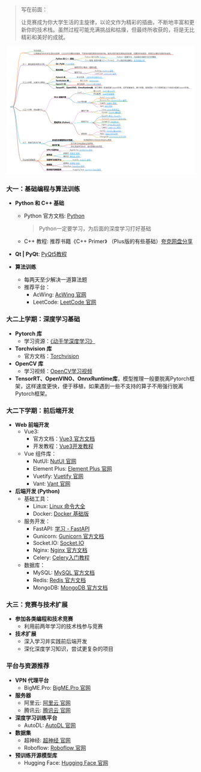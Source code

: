 >   写在前面：
>
>   让竞赛成为你大学生活的主旋律，以论文作为精彩的插曲，不断地丰富和更新你的技术栈。虽然过程可能充满挑战和枯燥，但最终所收获的，将是无比精彩和美好的成就。

![思维导图](思维导图.png)

### 大一：基础编程与算法训练

- **Python 和 C++ 基础**

    - Python 官方文档: [Python](https://docs.python.org/3/) 

        >   Python一定要学习，为后面的深度学习打好基础

    - C++ 教程: 推荐书籍《C++ Primer》 （Plus版的有些基础）[夸克网盘分享](https://pan.quark.cn/s/1a9050349a64#/list/share)

- **Qt | PyQt**: [PyQt5教程](https://blog.csdn.net/m0_57021623/article/details/123459038)

- **算法训练**

    - 每两天至少解决一道算法题
    - 推荐平台：
        - AcWing: [AcWing 官网](https://www.acwing.com/)
        - LeetCode: [LeetCode 官网](https://leetcode.cn/)

### 大二上学期：深度学习基础

- **Pytorch 库**
    - 学习资源：[《动手学深度学习》](https://zh-v2.d2l.ai/)
- **Torchvision 库**
    - 官方文档：[Torchvision](https://pytorch.org/vision/stable/index.html)
- **OpenCV 库**
    - 学习视频：[OpenCV学习视频](https://www.bilibili.com/video/BV1i54y1m7tw/)
- **TensorRT、OpenVINO、OnnxRuntime库**，模型推理一般要脱离Pytorch框架，这样速度更快，便于移植，如果遇到一些不支持的算子不用强行脱离Pytorch框架。

### 大二下学期：前后端开发

- **Web 前端开发**
    - Vue3:
        - 官方文档：[Vue3 官方文档](https://cn.vuejs.org/examples)
        - 开发教程：[Vue3开发教程](https://blog.csdn.net/weixin_39873136/article/details/123418796)
    - Vue 组件库：
        - NutUI: [NutUI 官网](https://nutui.jd.com/#/)
        - Element Plus: [Element Plus 官网](https://element-plus.org/#/zh-CN)
        - Vuetify: [Vuetify 官网](https://vuetifyjs.com/en/)
        - Vant: [Vant 官网](https://youzan.github.io/vant/#/zh-CN)
- **后端开发 (Python)**
    - 基础工具：
        - Linux: [Linux 命令大全](https://www.linuxcool.com/)
        - Docker: [Docker 基础版](https://zhuanlan.zhihu.com/p/442442997)
    - 服务开发：
        - FastAPI: [学习 - FastAPI](https://fastapi.tiangolo.com/zh/learn/)
        - Gunicorn: [Gunicorn 官方文档](https://gunicorn.org/)
        - Socket.IO: [Socket.IO](https://socket.io/zh-CN/docs/v4/)
        - Nginx: [Nginx 官方文档](https://www.w3ccoo.com/nginx/)
        - Celery: [Celery入门教程](https://blog.csdn.net/youzhouliu/article/details/124239709)
    - 数据库：
        - MySQL: [MySQL 官方文档](https://dev.mysql.com/doc/)
        - Redis: [Redis 官方文档](https://redis.io/documentation)
        - MongoDB: [MongoDB 官方文档](https://docs.mongodb.com/)

### 大三：竞赛与技术扩展

- **参加各类编程和技术竞赛**
    - 利用前两年学习的技术栈参与竞赛
- **技术扩展**
    - 深入学习并实践前后端开发
    - 深化深度学习知识，尝试更复杂的项目

### 平台与资源推荐

- **VPN 代理平台**
    - BigME.Pro: [BigME.Pro 官网](https://www.bigme.pro/)
- **服务器**
    - 阿里云: [阿里云 官网](https://www.aliyun.com/)
    - 腾讯云: [腾讯云 官网](https://cloud.tencent.com/)
- **深度学习训练平台**
    - AutoDL: [AutoDL 官网](https://www.autodl.com/)
- **数据集**
    - 超神经: [超神经 官网](https://www.chaoshenjing.com/)
    - Roboflow: [Roboflow 官网](https://roboflow.com/)
- **预训练开源模型库**
    - Hugging Face: [Hugging Face 官网](https://huggingface.co)

